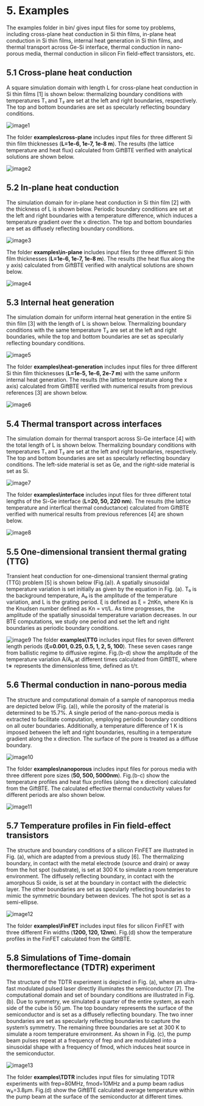 # 5. Examples

The examples folder in bin/ gives input files for some toy problems, including cross-plane heat conduction in Si thin films, in-plane heat conduction in Si thin films, internal heat generation in Si thin films, and thermal transport across Ge-Si interface, thermal conduction in nano-porous media, thermal conduction in silicon Fin field-effect transistors, etc.

## 5.1 Cross-plane heat conduction

A square simulation domain with length L for cross-plane heat conduction in Si thin films [1] is shown below: thermalizing boundary conditions with temperatures T₁ and T₂ are set at the left and right boundaries, respectively. The top and bottom boundaries are set as specularly reflecting boundary conditions.

![image1](../build/media/image1.png)

The folder **examples\cross-plane** includes input files for three different Si thin film thicknesses (**L=1e-6, 1e-7, 1e-8 m**). The results (the lattice temperature and heat flux) calculated from GiftBTE verified with analytical solutions are shown below.

![image2](../build/media/image2.png)


## 5.2 In-plane heat conduction

The simulation domain for in-plane heat conduction in Si thin film [2] with the thickness of L is shown below. Periodic boundary conditions are set at the left and right boundaries with a temperature difference, which induces a temperature gradient over the x direction. The top and bottom boundaries are set as diffusely reflecting boundary conditions.

![image3](../build/media/image3.png)

The folder **examples\in-plane** includes input files for three different Si thin film thicknesses (**L=1e-6, 1e-7, 1e-8 m**). The results (the heat flux along the y axis) calculated from GiftBTE verified with analytical solutions are shown below.

![image4](../build/media/image4.png)


## 5.3 Internal heat generation

The simulation domain for uniform internal heat generation in the entire Si thin film [3] with the length of L is shown below. Thermalizing boundary conditions with the same temperature T₂ are set at the left and right boundaries, while the top and bottom boundaries are set as specularly reflecting boundary conditions.

![image5](../build/media/image5.png)

The folder **examples\heat-generation** includes input files for three different Si thin film thicknesses (**L=1e-5, 1e-6, 2e-7 m**) with the same uniform internal heat generation. The results (the lattice temperature along the x axis) calculated from GiftBTE verified with numerical results from previous references [3] are shown below.

![image6](../build/media/image6.png)


## 5.4 Thermal transport across interfaces

The simulation domain for thermal transport across Si-Ge interface [4] with the total length of L is shown below. Thermalizing boundary conditions with temperatures T₁ and T₂ are set at the left and right boundaries, respectively. The top and bottom boundaries are set as specularly reflecting boundary conditions. The left-side material is set as Ge, and the right-side material is set as Si.

![image7](../build/media/image7.png)

The folder **examples\interface** includes input files for three different total lengths of the Si-Ge interface  (**L=20, 50, 220 nm**). The results (the lattice temperature and interfical thermal conductance) calculated from GiftBTE verified with numerical results from previous references [4] are shown below.

![image8](../build/media/image8.png)

## 5.5 One-dimensional transient thermal grating (TTG)

Transient heat conduction for one-dimensional transient thermal grating (TTG) problem [5] is shown below (Fig.(a)). A spatially sinusoidal temperature variation is set initially as given by the equation in Fig. (a). T₀ is the background temperature, A₀ is the amplitude of the temperature variation, and L is the grating period. ξ is defined as ξ = 2πKn, where Kn is the Knudsen number defined as Kn = vτ/L. As time progresses, the amplitude of the spatially sinusoidal temperature variation decreases. In our BTE computations, we study one period and set the left and right boundaries as periodic boundary conditions.

![image9](../build/media/image9.png)
The folder **examples\TTG** includes input files for seven different length periods  (**ξ=0.001, 0.25, 0.5, 1, 2, 5, 100**). These seven cases range from ballistic regime to diffusive regime. Fig.(b-d) show the amplitude of the temperature variation A/A₀ at different times calculated from GiftBTE, where t∗ represents the dimensionless time, defined as t/τ.


## 5.6 Thermal conduction in nano-porous media

The structure and computational domain of a sample of nanoporous media are depicted below (Fig. (a)), while the porosity of the material is determined to be 15.7%. A single period of the nano-porous media is extracted to facilitate computation, employing periodic boundary conditions on all outer boundaries. Additionally, a temperature difference of 1 K is imposed between the left and right boundaries, resulting in a temperature gradient along the x direction. The surface of the pore is treated as a diffuse boundary.

![image10](../build/media/image10.png)

The folder **examples\nanoporous** includes input files for porous media with three different pore sizes (**50, 500, 5000nm**). Fig.(b-c) show the temperature profiles and heat flux profiles (along the x direction) calculated from the GiftBTE. The calculated effective thermal conductivity values for different periods are also shown below.

![image11](../build/media/image11.png)


## 5.7 Temperature profiles in Fin field-effect transistors

The structure and boundary conditions of a silicon FinFET are illustrated in Fig. (a), which are adapted from a previous study [6]. The thermalizing boundary, in contact with the metal electrode (source and drain) or away from the hot spot (substrate), is set at 300 K to simulate a room temperature environment. The diffusely reflecting boundary, in contact with the amorphous Si oxide, is set at the boundary in contact with the dielectric layer. The other boundaries are set as specularly reflecting boundaries to mimic the symmetric boundary between devices. The hot spot is set as a semi-ellipse.

![image12](../build/media/image12.png)

The folder **examples\FinFET** includes input files for silicon FinFET with three different Fin widths (**1200, 120, 12nm**). Fig.(d) show the temperature profiles in the FinFET calculated from the GiftBTE.


## 5.8 Simulations of Time-domain thermoreflectance (TDTR) experiment

The structure of the TDTR experiment is depicted in Fig. (a), where an ultra-fast modulated pulsed laser directly illuminates the semiconductor [7]. The computational domain and set of boundary conditions are illustrated in Fig. (b). Due to symmetry, we simulated a quarter of the entire system, as each side of the cube is 50 µm. The top boundary represents the surface of the semiconductor and is set as a diffusely reflecting boundary. The two inner boundaries are set as specularly reflecting boundaries to capture the system’s symmetry. The remaining three boundaries are set at 300 K to simulate a room temperature environment. As shown in Fig. (c), the pump beam pulses repeat at a frequency of frep and are modulated into a sinusoidal shape with a frequency of fmod, which induces heat source in the semiconductor.

![image13](../build/media/image13.png)

The folder **examples\TDTR** includes input files for simulating TDTR experiments with frep=80MHz, fmod=10MHz and a pump beam radius w₀=3.8μm. Fig.(d) show the GiftBTE calculated average temperature within the pump beam at the surface of the semiconductor at different times.